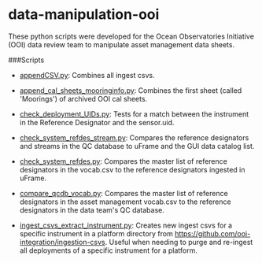 # data-manipulation-ooi
These python scripts were developed for the Ocean Observatories Initiative (OOI) data review team to manipulate asset management data sheets.


###Scripts
- [appendCSV.py](https://github.com/lgarzio/data-manipulation-ooi/blob/master/appendCSV.py): Combines all ingest csvs.

- [append_cal_sheets_mooringinfo.py](https://github.com/lgarzio/data-manipulation-ooi/blob/master/append_cal_sheets_mooringinfo.py): Combines the first sheet (called 'Moorings') of archived OOI cal sheets.

- [check_deployment_UIDs.py](https://github.com/lgarzio/data-manipulation-ooi/blob/master/check_deployment_UIDs.py): Tests for a match between the instrument in the Reference Designator and the sensor.uid.

- [check_system_refdes_stream.py](https://github.com/lgarzio/data-manipulation-ooi/blob/master/check_system_refdes_stream.py): Compares the reference designators and streams in the QC database to uFrame and the GUI data catalog list.

- [check_system_refdes.py](https://github.com/lgarzio/data-manipulation-ooi/blob/master/check_system_refdes.py): Compares the master list of reference designators in the vocab.csv to the reference designators ingested in uFrame.

- [compare_qcdb_vocab.py](https://github.com/lgarzio/data-manipulation-ooi/blob/master/compare_qcdb_vocab.py): Compares the master list of reference designators in the asset management vocab.csv to the reference designators in the data team's QC database.

- [ingest_csvs_extract_instrument.py](https://github.com/lgarzio/data-manipulation-ooi/blob/master/ingest_csvs_extract_instrument.py): Creates new ingest csvs for a specific instrument in a platform directory from https://github.com/ooi-integration/ingestion-csvs. Useful when needing to purge and re-ingest all deployments of a specific instrument for a platform.